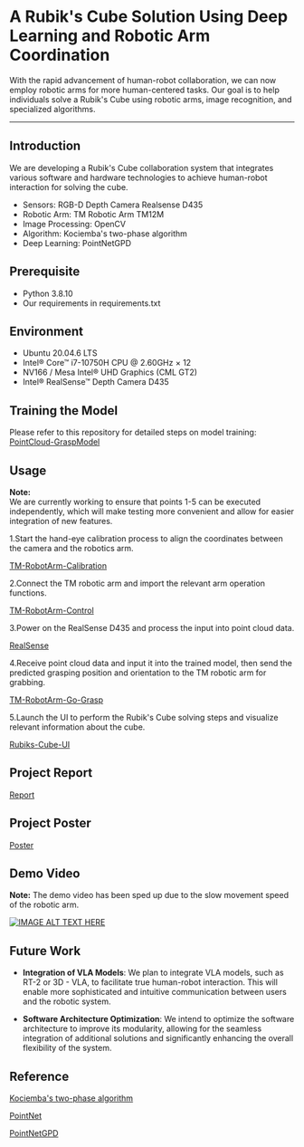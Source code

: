 # A Rubik's Cube Solution Using Deep Learning and Robotic Arm Coordination

With the rapid advancement of human-robot collaboration, we can now employ robotic arms for more human-centered tasks. Our goal is to help individuals solve a Rubik's Cube using robotic arms, image recognition, and specialized algorithms.

***
## **Introduction**

We are developing a Rubik's Cube collaboration system that integrates various software and hardware technologies to achieve human-robot interaction for solving the cube.

- Sensors: RGB-D Depth Camera Realsense D435
- Robotic Arm: TM Robotic Arm TM12M
- Image Processing: OpenCV
- Algorithm: Kociemba's two-phase algorithm
- Deep Learning: PointNetGPD

## Prerequisite

* Python 3.8.10
* Our requirements in requirements.txt

## Environment

* Ubuntu 20.04.6 LTS
* Intel® Core™ i7-10750H CPU @ 2.60GHz × 12
* NV166 / Mesa Intel® UHD Graphics (CML GT2) 
* Intel® RealSense™ Depth Camera D435

## Training the Model

Please refer to this repository for detailed steps on model training:
[PointCloud-GraspModel](https://github.com/hsylin/PointCloud-GraspModel)

## Usage

**Note:**  
We are currently working to ensure that points 1-5 can be executed independently, which will make testing more convenient and allow for easier integration of new features.

1.Start the hand-eye calibration process to align the coordinates between the camera and the robotics arm.

[TM-RobotArm-Calibration](https://github.com/hsylin/TM-RobotArm-Calibration)

2.Connect the TM robotic arm and import the relevant arm operation functions.

[TM-RobotArm-Control](https://github.com/hsylin/TM-RobotArm-Control)

3.Power on the RealSense D435 and process the input into point cloud data. 

[RealSense](https://github.com/hsylin/RealSense)

4.Receive point cloud data and input it into the trained model, then send the predicted grasping position and orientation to the TM robotic arm for grabbing. 

[TM-RobotArm-Go-Grasp](https://github.com/hsylin/TM-RobotArm-Go-Grasp)

5.Launch the UI to perform the Rubik's Cube solving steps and visualize relevant information about the cube.

[Rubiks-Cube-UI](https://github.com/hsylin/Rubiks-Cube-UI)

## Project Report
[Report](https://github.com/hsylin/DL-Robot-RubiksCubeSolver/blob/main/report.pdf)
## Project Poster
[Poster](https://github.com/hsylin/DL-Robot-RubiksCubeSolver/blob/main/poster.pdf)
## Demo Video

**Note:** The demo video has been sped up due to the slow movement speed of the robotic arm.

[![IMAGE ALT TEXT HERE](https://img.youtube.com/vi/aG4lePK26F8/0.jpg)](https://www.youtube.com/watch?v=aG4lePK26F8)

## Future Work


- **Integration of VLA Models**: We plan to integrate VLA models, such as RT-2 or 3D - VLA, to facilitate true human-robot interaction. This will enable more sophisticated and intuitive communication between users and the robotic system.

- **Software Architecture Optimization**: We intend to optimize the software architecture to improve its modularity, allowing for the seamless integration of additional solutions and significantly enhancing the overall flexibility of the system.

## Reference

[Kociemba's two-phase algorithm](https://github.com/hkociemba/RubiksCube-TwophaseSolver)

[PointNet](https://github.com/charlesq34/pointnet)

[PointNetGPD](https://github.com/lianghongzhuo/PointNetGPD)






